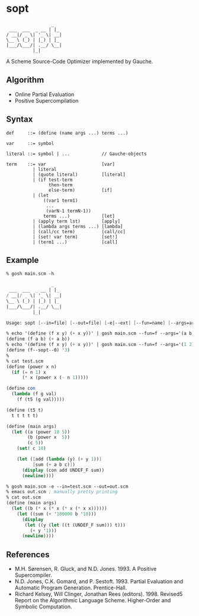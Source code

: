# sopt
```
                 _   
 ___  ___  _ __ | |_ 
/ __|/ _ \| '_ \| __|
\__ \ (_) | |_) | |_ 
|___/\___/| .__/ \__|
          |_|
```

A Scheme Source-Code Optimizer implemented by Gauche.

## Algorithm
* Online Partial Evaluation
* Positive Supercompilation

## Syntax
```
def     ::= (define (name args ...) terms ...)

var     ::= symbol

literal ::= symbol | ...            // Gauche-objects

term    ::= var                     [var]
          | literal
          | (quote literal)         [literal]
          | (if test-term
                then-term
                else-term)          [if]
          | (let
              ((var1 term1)
               ...
               (varN-1 termN-1))
              terms ...)            [let]
          | (apply term lst)        [apply]
          | (lambda args terms ...) [lambda]
          | (call/cc term)          [call/cc]
          | (set! var term)         [set!]
          | (term1 ...)             [call]
```

## Example
```scm
% gosh main.scm -h

                 _   
 ___  ___  _ __ | |_ 
/ __|/ _ \| '_ \| __|
\__ \ (_) | |_) | |_ 
|___/\___/| .__/ \__|
          |_|

Usage: sopt [--in=file] [--out=file] [-e|--ext] [--fun=name] [--args=args]

% echo '(define (f x y) (+ x y))' | gosh main.scm --fun=f --args='(a b)'
(define (f a b) (+ a b))
% echo '(define (f x y) (+ x y))' | gosh main.scm --fun=f --args='(1 2)' -e
(define (f--sopt--0) '3)
%
% cat test.scm 
(define (power x n)
  (if (= n 1) x
      (* x (power x (- n 1)))))

(define con
  (lambda (f g val)
    (f (t5 (g val)))))

(define (t5 t)
  t t t t t)

(define (main args)
  (let ((a (power 10 5))
        (b (power x  5))
        (c 5))
    (set! c 10)

    (let ([add (lambda (y) (+ y 1))]
          [sum (+ a b c)])
      (display (con add UNDEF_F sum))
      (newline))))

% gosh main.scm -e --in=test.scm --out=out.scm
% emacs out.scm ; manually pretty printing
% cat out.scm
(define (main args)
  (let ((b (* x (* x (* x (* x x))))))
    (let ((sum (+ '100000 b '10)))
      (display
       (let ((y (let ((t (UNDEF_F sum))) t)))
         (+ y '1)))
      (newline))))
```

## References
* M.H. Sørensen, R. Gluck, and N.D. Jones. 1993. A Positive Supercompiler.
* N.D. Jones, C.K. Gomard, and P. Sestoft. 1993. Partial Evaluation and Automatic Program Generation. Prentice-Hall.
* Richard Kelsey, Will Clinger, Jonathan Rees (editors). 1998. Revised5 Report on the Algorithmic Language Scheme. Higher-Order and Symbolic Computation.
